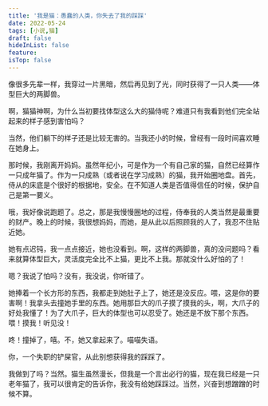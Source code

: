 ```yaml
---
title: '我是猫：愚蠢的人类，你失去了我的踩踩'
date: 2022-05-24
tags: [小说,猫]
draft: false
hideInList: false
feature: 
isTop: false
---
```

像很多先辈一样，我穿过一片黑暗，然后再见到了光，同时获得了一只人类——体型巨大的两脚兽。

<!--more-->

啊，猫猫神啊，为什么当初要找体型这么大的猫侍呢？难道只有我看到他们完全站起来的样子感到害怕吗？

当然，他们躺下的样子还是比较无害的。当我还小的时候，曾经有一段时间喜欢睡在她身上。

那时候，我刚离开妈妈。虽然年纪小，可是作为一个有自己家的猫，自然已经算作一只成年猫了。作为一只成熟（或者说在学习成熟）的猫，我开始圈地盘。首先，侍从的床底是个很好的根据地，安全。在不知道人类是否值得信任的时候，保护自己是第一要义。

哦，我好像说跑题了。总之，那是我慢慢圈地的过程，侍奉我的人类当然是最重要的财产。晚上的时候，我很想妈妈，而她，是从此以后照顾我的人了，我忍不住贴近她。

她有点迟钝，我一点点接近，她也没看到。啊，这样的两脚兽，真的没问题吗？看来就算体型巨大，灵活度完全比不上猫，更比不上我。那就没什么好怕的了！

嗯？我说了怕吗？没有，我没说，你听错了。

她捧着一个长方形的东西，我都走到她肚子上了，她还是没反应。喂，这是你的要害啊！我拿头去撞她手里的东西。她用那巨大的爪子摸了摸我的头，啊，大爪子的好处我懂了！为了大爪子，巨大的体型也可以忍受了。她还是不放下那个东西。喂！摸我！听见没！

咚！撞掉了，嘻。不，她又拿起来了。喵喵失语。

你，一个失职的铲屎官，从此别想获得我的踩踩了。

我做到了吗？当然。猫生虽然漫长，但我是一个言出必行的猫，现在我已经是一只老年猫了，我可以很肯定的告诉你，我没有给她踩踩过。当然，兴奋到想蹭蹭的时候不算。